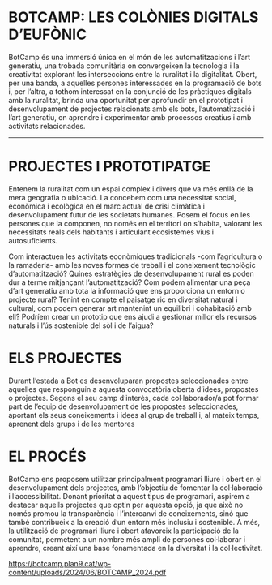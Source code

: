 # BOTCAMP: LES COLÒNIES DIGITALS D’EUFÒNIC
BotCamp és una immersió única en el món de les
automatitzacions i l’art generatiu, una trobada
comunitària on convergeixen la tecnologia i la
creativitat explorant les interseccions entre la
ruralitat i la digitalitat.
Obert, per una banda, a aquelles persones
interessades en la programació de bots i, per l’altra, a
tothom interessat en la conjunció de les pràctiques
digitals amb la ruralitat, brinda una oportunitat per
aprofundir en el prototipat i desenvolupament de
projectes relacionats amb els bots, l’automatització i
l’art generatiu, on aprendre i experimentar amb
processos creatius i amb activitats relacionades.

---
# PROJECTES I PROTOTIPATGE
Entenem la ruralitat com un espai complex i divers que va més enllà de la mera geografia o ubicació. La
concebem com una necessitat social, econòmica i ecològica en el marc actual de crisi climàtica i
desenvolupament futur de les societats humanes. Posem el focus en les persones que la componen, no
només en el territori on s’habita, valorant les necessitats reals dels habitants i articulant ecosistemes vius
i autosuficients.


Com interactuen les activitats econòmiques tradicionals -com l’agricultura o la ramaderia- amb les noves
formes de treball i el coneixement tecnològic d’automatització? Quines estratègies de desenvolupament
rural es poden dur a terme mitjançant l’automatització? Com podem alimentar una peça d’art generatiu
amb tota la informació que ens proporciona un entorn o projecte rural? Tenint en compte el paisatge ric
en diversitat natural i cultural, com podem generar art mantenint un equilibri i cohabitació amb ell?
Podríem crear un prototip que ens ajudi a gestionar millor els recursos naturals i l’ús sostenible del sòl i
de l’aigua?


# ELS PROJECTES
Durant l’estada a Bot es desenvoluparan propostes seleccionades entre aquelles que responguin a
aquesta convocatòria oberta d’idees, propostes o projectes. Segons el seu camp d’interès, cada
col·laborador/a pot formar part de l’equip de desenvolupament de les propostes seleccionades, aportant
els seus coneixements i idees al grup de treball i, al mateix temps, aprenent dels grups i de les mentores

# EL PROCÉS
BotCamp ens proposem utilitzar principalment programari lliure i obert en el desenvolupament dels
projectes, amb l’objectiu de fomentar la col·laboració i l’accessibilitat. Donant prioritat a aquest tipus de
programari, aspirem a destacar aquells projectes que optin per aquesta opció, ja que això no només
promou la transparència i l’intercanvi de coneixements, sinó que també contribueix a la creació d’un
entorn més inclusiu i sostenible. A més, la utilització de programari lliure i obert afavoreix la participació
de la comunitat, permetent a un nombre més ampli de persones col·laborar i aprendre, creant així una
base fonamentada en la diversitat i la col·lectivitat.

https://botcamp.plan9.cat/wp-content/uploads/2024/06/BOTCAMP_2024.pdf

